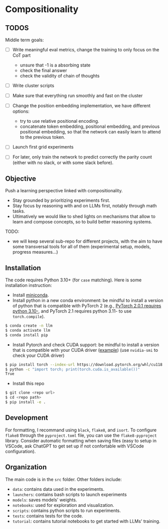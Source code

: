 # Compositionality 

## TODOS

Middle term goals:
- [ ] Write meaningful eval metrics, change the training to only focus on the CoT part
    - unsure that -1 is a absorbing state
    - check the final answer
    - check the validity of chain of thoughts
- [ ] Write cluster scripts
- [ ] Make sure that everything run smoothly and fast on the cluster
- [ ] Change the position embedding implementation, we have different options:
    - try to use relative positional encoding.
    - concatenate token embedding, positional embedding, and previous positional embedding, so that the network can easily learn to attend to the previous token.
- [ ] Launch first grid experiments

- [ ] For later, only train the network to predict correctly the parity count (either with no slack, or with some slack before).

## Objective

Push a learning perspective linked with compositionality.

- Stay grounded by prioritizing experiments first.
- Stay focus by reasoning with and on LLMs first, notably through math tasks.
- Ultimatively we would like to shed lights on mechanisms that allow to learn and compose concepts, so to build better reasoning systems.

TODO:
- we will keep several sub-repo for different projects, with the aim to have some transversal tools for all of them (experimental setup, models, progress measures...)

## Installation

The code requires Python 3.10+ (for `case` matching).
Here is some installation instruction:
- Install [miniconda](https://docs.conda.io/projects/miniconda/en/latest/).
- Install python in a new conda environment: be mindful to install a version of python that is compatible with PyTorch 2 (e.g., [PyTorch 2.0.1 requires python 3.10-](https://github.com/pytorch/pytorch/blob/2_0_fix_docs/torch/_dynamo/eval_frame.py#L377), and PyTorch 2.1 requires python 3.11- to use `torch.compile`).
```bash
$ conda create -n llm
$ conda activate llm
$ conda install pip
```
- Install Pytorch and check CUDA support: be mindful to install a version that is compatible with your CUDA driver ([example](https://docs.nvidia.com/cuda/archive/12.1.0/cuda-toolkit-release-notes/)) (use `nvidia-smi` to check your CUDA driver)
```bash
$ pip install torch --index-url https://download.pytorch.org/whl/cu118
$ python -c "import torch; print(torch.cuda.is_available())"
True
```
- Install this repo
```bash
$ git clone <repo url>
$ cd <repo path>
$ pip install -e .
```

## Development
For formatting, I recommand using `black`, `flake8`, and `isort`.
To configure `flake8` through the `pyproject.toml` file, you can use the `flake8-pyproject` library.
Consider automatic formatting when saving files (easy to setup in VSCode, ask ChatGPT to get set up if not confortable with VSCode configuration).

## Organization
The main code is in the `src` folder.
Other folders include:
- `data`: contains data used in the experiments.
- `launchers`: contains bash scripts to launch experiments
- `models`: saves models' weights.
- `notebooks`: used for exploration and visualization.
- `scripts`: contains python scripts to run experiments.
- `tests`: contains tests for the code.
- `tutorial`: contains tutorial notebooks to get started with LLMs' training.